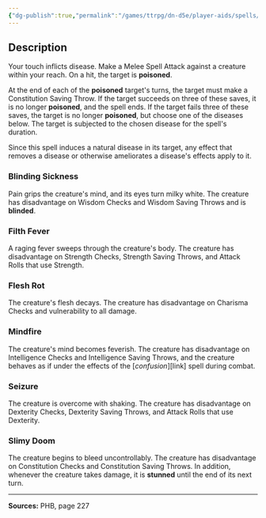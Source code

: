 ```yaml
---
{"dg-publish":true,"permalink":"/games/ttrpg/dn-d5e/player-aids/spells/level-5/contagion/","tags":["ttrpg/dnd/5e","verbal","somatic","spell"],"noteIcon":""}
---
```



## Description
Your touch inflicts disease.
Make a Melee Spell Attack against a creature within your reach.
On a hit, the target is **poisoned**.

At the end of each of the **poisoned** target's turns, the target must make a Constitution Saving Throw.
If the target succeeds on three of these saves, it is no longer **poisoned**, and the spell ends.
If the target fails three of these saves, the target is no longer **poisoned**, but choose one of the diseases below.
The target is subjected to the chosen disease for the spell's duration.

Since this spell induces a natural disease in its target, any effect that removes a disease or otherwise ameliorates a disease's effects apply to it.

### Blinding Sickness
Pain grips the creature's mind, and its eyes turn milky white.
The creature has disadvantage on Wisdom Checks and Wisdom Saving Throws and is **blinded**.

### Filth Fever
A raging fever sweeps through the creature's body.
The creature has disadvantage on Strength Checks, Strength Saving Throws, and Attack Rolls that use Strength.

### Flesh Rot
The creature's flesh decays.
The creature has disadvantage on Charisma Checks and vulnerability to all damage.

### Mindfire
The creature's mind becomes feverish.
The creature has disadvantage on Intelligence Checks and Intelligence Saving Throws, and the creature behaves as if under the effects of the [*confusion*][link] spell during combat.

### Seizure
The creature is overcome with shaking.
The creature has disadvantage on Dexterity Checks, Dexterity Saving Throws, and Attack Rolls that use Dexterity.

### Slimy Doom
The creature begins to bleed uncontrollably.
The creature has disadvantage on Constitution Checks and Constitution Saving Throws.
In addition, whenever the creature takes damage, it is **stunned** until the end of its next turn.

---

**Sources:** PHB, page 227
